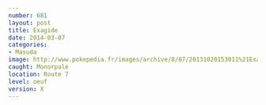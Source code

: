```yaml
---
number: 681
layout: post
title: Exagide
date: 2014-03-07
categories:
- Masuda
image: http://www.pokepedia.fr/images/archive/8/87/20131020153011%21Exagide-XY.png
caught: Monorpale
location: Route 7
level: oeuf
version: X
---
```

